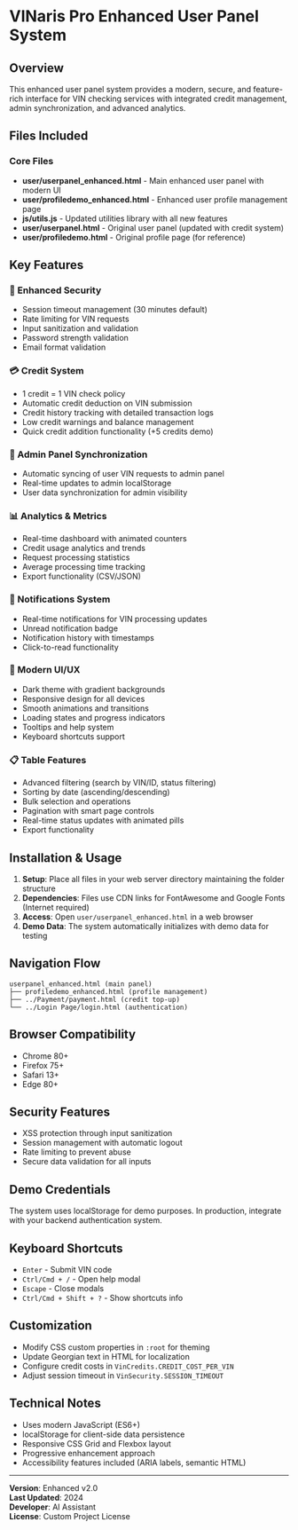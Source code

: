 # VINaris Pro Enhanced User Panel System

## Overview
This enhanced user panel system provides a modern, secure, and feature-rich interface for VIN checking services with integrated credit management, admin synchronization, and advanced analytics.

## Files Included

### Core Files
- **user/userpanel_enhanced.html** - Main enhanced user panel with modern UI
- **user/profiledemo_enhanced.html** - Enhanced user profile management page
- **js/utils.js** - Updated utilities library with all new features
- **user/userpanel.html** - Original user panel (updated with credit system)
- **user/profiledemo.html** - Original profile page (for reference)

## Key Features

### 🔐 Enhanced Security
- Session timeout management (30 minutes default)
- Rate limiting for VIN requests
- Input sanitization and validation
- Password strength validation
- Email format validation

### 💳 Credit System
- 1 credit = 1 VIN check policy
- Automatic credit deduction on VIN submission
- Credit history tracking with detailed transaction logs
- Low credit warnings and balance management
- Quick credit addition functionality (+5 credits demo)

### 🔄 Admin Panel Synchronization
- Automatic syncing of user VIN requests to admin panel
- Real-time updates to admin localStorage
- User data synchronization for admin visibility

### 📊 Analytics & Metrics
- Real-time dashboard with animated counters
- Credit usage analytics and trends
- Request processing statistics
- Average processing time tracking
- Export functionality (CSV/JSON)

### 🔔 Notifications System
- Real-time notifications for VIN processing updates
- Unread notification badge
- Notification history with timestamps
- Click-to-read functionality

### 🎨 Modern UI/UX
- Dark theme with gradient backgrounds
- Responsive design for all devices
- Smooth animations and transitions
- Loading states and progress indicators
- Tooltips and help system
- Keyboard shortcuts support

### 📋 Table Features
- Advanced filtering (search by VIN/ID, status filtering)
- Sorting by date (ascending/descending)
- Bulk selection and operations
- Pagination with smart page controls
- Real-time status updates with animated pills
- Export functionality

## Installation & Usage

1. **Setup**: Place all files in your web server directory maintaining the folder structure
2. **Dependencies**: Files use CDN links for FontAwesome and Google Fonts (Internet required)
3. **Access**: Open `user/userpanel_enhanced.html` in a web browser
4. **Demo Data**: The system automatically initializes with demo data for testing

## Navigation Flow
```
userpanel_enhanced.html (main panel)
├── profiledemo_enhanced.html (profile management)
├── ../Payment/payment.html (credit top-up)
└── ../Login Page/login.html (authentication)
```

## Browser Compatibility
- Chrome 80+
- Firefox 75+
- Safari 13+
- Edge 80+

## Security Features
- XSS protection through input sanitization
- Session management with automatic logout
- Rate limiting to prevent abuse
- Secure data validation for all inputs

## Demo Credentials
The system uses localStorage for demo purposes. In production, integrate with your backend authentication system.

## Keyboard Shortcuts
- `Enter` - Submit VIN code
- `Ctrl/Cmd + /` - Open help modal
- `Escape` - Close modals
- `Ctrl/Cmd + Shift + ?` - Show shortcuts info

## Customization
- Modify CSS custom properties in `:root` for theming
- Update Georgian text in HTML for localization
- Configure credit costs in `VinCredits.CREDIT_COST_PER_VIN`
- Adjust session timeout in `VinSecurity.SESSION_TIMEOUT`

## Technical Notes
- Uses modern JavaScript (ES6+)
- localStorage for client-side data persistence
- Responsive CSS Grid and Flexbox layout
- Progressive enhancement approach
- Accessibility features included (ARIA labels, semantic HTML)

---

**Version**: Enhanced v2.0  
**Last Updated**: 2024  
**Developer**: AI Assistant  
**License**: Custom Project License
